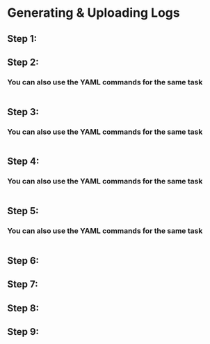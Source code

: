 # Generating & Uploading Logs
## Step 1:
### 

## Step 2:
### 
### You can also use the YAML commands for the same task
```

``` 

## Step 3:
### 
### You can also use the YAML commands for the same task
```

``` 

## Step 4:
### 
### You can also use the YAML commands for the same task
```

``` 

## Step 5:
### 
### You can also use the YAML commands for the same task
```

``` 

## Step 6:
### 

## Step 7:
### 

## Step 8:
### 

## Step 9:
### 

